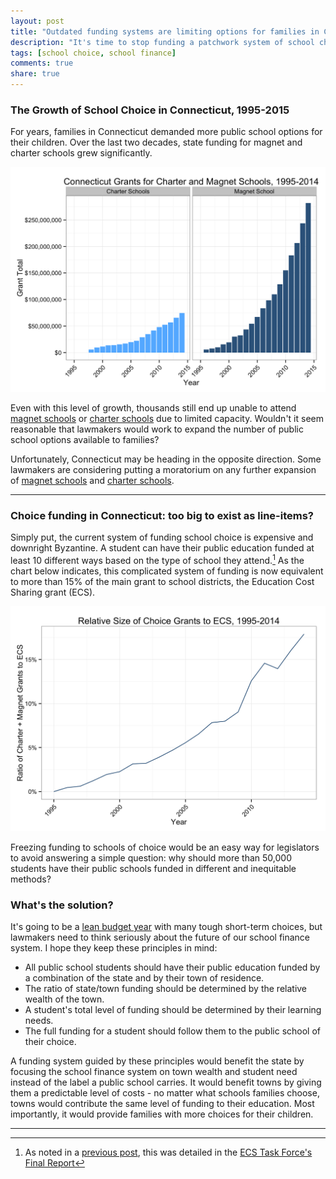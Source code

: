 ```yaml
---
layout: post
title: "Outdated funding systems are limiting options for families in Connecticut."
description: "It's time to stop funding a patchwork system of school choice."
tags: [school choice, school finance]
comments: true
share: true  
---
```


### The Growth of School Choice in Connecticut, 1995-2015

For years, families in Connecticut demanded more public school options for their children. Over the last two decades, state funding for magnet and charter schools grew significantly. 

![choiceGrants](https://raw.githubusercontent.com/alspur/choicefunding/master/choicegrants.png)

Even with this level of growth, thousands still end up unable to attend [magnet schools](http://articles.courant.com/2012-04-24/news/hc-school-lottery-0424-20120423_1_open-choice-open-three-new-magnet-choice-or-magnet-schools) or [charter schools](http://www.sde.ct.gov/sde/lib/sde/pdf/equity/charter/report_on_the_operation_of_charter_schools.pdf) due to limited capacity. Wouldn't it seem reasonable that lawmakers would work to expand the number of public school options available to families?

Unfortunately, Connecticut may be heading in the opposite direction. Some lawmakers are considering putting a moratorium on any further expansion of [magnet schools](http://www.cga.ct.gov/asp/cgabillstatus/cgabillstatus.asp?selBillType=Bill&bill_num=HB6414&which_year=2015) and [charter schools](http://www.cga.ct.gov/asp/cgabillstatus/cgabillstatus.asp?selBillType=Bill&bill_num=HB6003&which_year=2015). 

----

### Choice funding in Connecticut: too big to exist as line-items?

Simply put, the current system of funding school choice is expensive and downright Byzantine. A student can have their public education funded at least 10 different ways based on the type of school they attend.[^1] As the chart below indicates, this complicated system of funding is now equivalent to more than 15% of the main grant to school districts, the Education Cost Sharing grant (ECS). 

![choiceVsECS](https://raw.githubusercontent.com/alspur/choicefunding/master/choiceratio.png)

Freezing funding to schools of choice would be an easy way for legislators to avoid answering a simple question: why should more than 50,000 students have their public schools funded in different and inequitable methods? 

### What's the solution?

It's going to be a [lean budget year](http://ctmirror.org/2015/02/03/barnes-long-term-obligations-continue-to-squeeze-funding-for-poor-children/) with many tough short-term choices, but lawmakers need to think seriously about the future of our school finance system. I hope they keep these principles in mind:

- All public school students should have their public education funded by a combination of the state and by their town of residence. 
- The ratio of state/town funding should be determined by the relative wealth of the town.
- A student's total level of funding should be determined by their learning needs.
- The full funding for a student should follow them to the public school of their choice. 

A funding system guided by these principles would benefit the state by focusing the school finance system on town wealth and student need instead of the label a public school carries. It would benefit towns by giving them a predictable level of costs - no matter what schools families choose, towns would contribute the same level of funding to their education. Most importantly, it would provide families with more choices for their children.
 
---

[^1]: As noted in a [previous post](http://alspur.github.io/problem-with-ct-school-finance.html), this was detailed in the [ECS Task Force's Final Report](http://www.cga.ct.gov/ed/tfs%5C20110815_Education%20Cost%20Sharing%20Task%20Force%5C20120123/Education%20Cost%20Sharing%20Task%20Force%20Final%20Report%201-23-13.pdf) 

